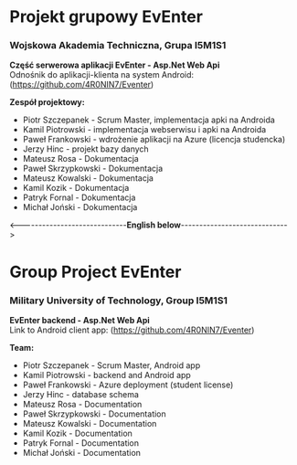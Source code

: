 # Projekt grupowy EvEnter

### Wojskowa Akademia Techniczna, Grupa I5M1S1

**Część serwerowa aplikacji EvEnter - Asp.Net Web Api**<br/>
Odnośnik do aplikacji-klienta na system Android: (https://github.com/4R0NIN7/Eventer)

**Zespół projektowy:**
- Piotr Szczepanek - Scrum Master, implementacja apki na Androida
- Kamil Piotrowski - implementacja webserwisu i apki na Androida
- Paweł Frankowski - wdrożenie aplikacji na Azure (licencja studencka)
- Jerzy Hinc - projekt bazy danych
- Mateusz Rosa - Dokumentacja
- Paweł Skrzypkowski - Dokumentacja
- Mateusz Kowalski - Dokumentacja
- Kamil Kozik - Dokumentacja
- Patryk Fornal - Dokumentacja
- Michał Joński - Dokumentacja




<-----------------------------**English below**----------------------------->



















# Group Project EvEnter

### Military University of Technology, Group I5M1S1

**EvEnter backend - Asp.Net Web Api**<br/>
Link to Android client app: (https://github.com/4R0NIN7/Eventer)

**Team:**
- Piotr Szczepanek - Scrum Master, Android app
- Kamil Piotrowski - backend and Android app
- Paweł Frankowski - Azure deployment (student license)
- Jerzy Hinc - database schema
- Mateusz Rosa - Documentation
- Paweł Skrzypkowski - Documentation
- Mateusz Kowalski - Documentation
- Kamil Kozik - Documentation
- Patryk Fornal - Documentation
- Michał Joński - Documentation
